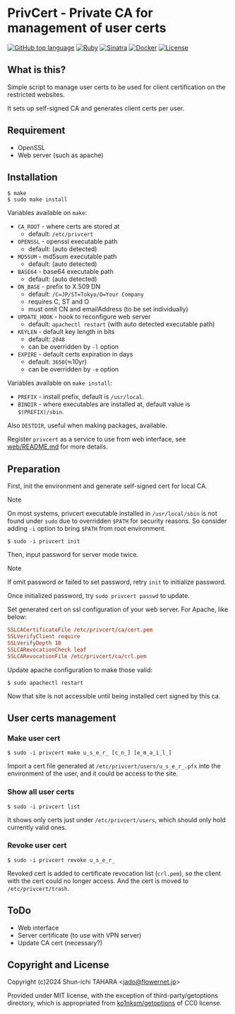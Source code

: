 PrivCert - Private CA for management of user certs
==================================================

[![GitHub top language](https://img.shields.io/github/languages/top/jado4810/privcert.svg)](https://github.com/jado4810/privcert/search?l=Shell)
[![Ruby](https://img.shields.io/badge/-Ruby-CC342D?logo=Ruby&logoColor=fff)](https://github.com/ruby)
[![Sinatra](https://img.shields.io/badge/-Sinatra-000.svg?logo=Ruby%20Sinatra&logoColor=fff)](https://github.com/sinatra)
[![Docker](https://img.shields.io/badge/-Docker-2496ed.svg?logo=Docker&logoColor=fff)](https://github.com/docker)
[![License](https://img.shields.io/github/license/jado4810/privcert.svg)](https://github.com/jado4810/privcert/blob/main/LICENSE.txt)

What is this?
-------------

Simple script to manage user certs to be used for client certification on the restricted websites.

It sets up self-signed CA and generates client certs per user.

Requirement
-----------

* OpenSSL
* Web server (such as apache)

Installation
------------

```console
$ make
$ sudo make install
```

Variables available on `make`:

* `CA_ROOT` - where certs are stored at
    * default: `/etc/privcert`
* `OPENSSL` - openssl executable path
    * default: (auto detected)
* `MD5SUM` - md5sum executable path
    * default: (auto detected)
* `BASE64` - base64 executable path
    * default: (auto detected)
* `DN_BASE` - prefix to X.509 DN
    * default: `/C=JP/ST=Tokyo/O=Your Company`
    * requires C, ST and O
    * must omit CN and emailAddress (to be set individually)
* `UPDATE_HOOK` - hook to reconfigure web server
    * default: `apachectl restart` (with auto detected executable path)
* `KEYLEN` - default key length in bits
    * default: `2048`
    * can be overridden by `-l` option
* `EXPIRE` - default certs expiration in days
    * default: `3650`(≒10yr)
    * can be overridden by `-e` option

Variables available on `make install`:

* `PREFIX` - install prefix, default is `/usr/local`.
* `BINDIR` - where executables are installed at, default value is `$(PREFIX)/sbin`.

Also `DESTDIR`, useful when making packages, available.

Register `privcert` as a service to use from web interface, see [web/README.md](./web/README.md) for more details.

Preparation
-----------

First, init the environment and generate self-signed cert for local CA.

> [!NOTE]
> On most systems, privcert executable installed in `/usr/local/sbin` is not
> found under `sudo` due to overridden `$PATH` for security reasons.
> So consider adding `-i` option to bring `$PATH` from root environment.

```console
$ sudo -i privcert init
```

Then, input password for server mode twice.

> [!NOTE]
> If omit password or failed to set password, retry `init` to initialize
> password.
>
> Once initialized password, try `sudo privcert passwd` to update.

Set generated cert on ssl configuration of your web server.
For Apache, like below:

```apache:ssl.conf
SSLCACertificateFile /etc/privcert/ca/cert.pem
SSLVerifyClient require
SSLVerifyDepth 10
SSLCARevocationCheck leaf
SSLCARevocationFile /etc/privcert/ca/crl.pem
```

Update apache configuration to make those valid:

```console
$ sudo apachectl restart
```

Now that site is not accessible until being installed cert signed by this ca.

User certs management
---------------------

### Make user cert

```console
$ sudo -i privcert make u̲s̲e̲r̲ [c̲n̲] [e̲m̲a̲i̲l̲]
```

Import a cert file generated at `/etc/privcert/users/u̲s̲e̲r̲.pfx` into the environment of the user, and it could be access to the site.

### Show all user certs

```console
$ sudo -i privcert list
```

It shows only certs just under `/etc/privcert/users`, which should only hold currently valid ones.

### Revoke user cert

```console
$ sudo -i privcert revoke u̲s̲e̲r̲
```

Revoked cert is added to certificate revocation list (`crl.pem`), so the client with the cert could no longer access.
And the cert is moved to `/etc/privcert/trash`.

ToDo
----

* Web interface
* Server certificate (to use with VPN server)
* Update CA cert (necessary?)

Copyright and License
---------------------

Copyright (c)2024 Shun-ichi TAHARA &lt;jado@flowernet.jp&gt;

Provided under MIT license, with the exception of third-party/getoptions directory, which is appropriated from [ko1nksm/getoptions](https://github.com/ko1nksm/getoptions) of CC0 license.
